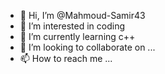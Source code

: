 - 👋 Hi, I’m @Mahmoud-Samir43
- 👀 I’m interested in coding
- 🌱 I’m currently learning c++
- 💞️ I’m looking to collaborate on ...
- 📫 How to reach me ...

<!---
Mahmoud-Samir43/Mahmoud-Samir43 is a ✨ special ✨ repository because its `README.md` (this file) appears on your GitHub profile.
You can click the Preview link to take a look at your changes.
--->
